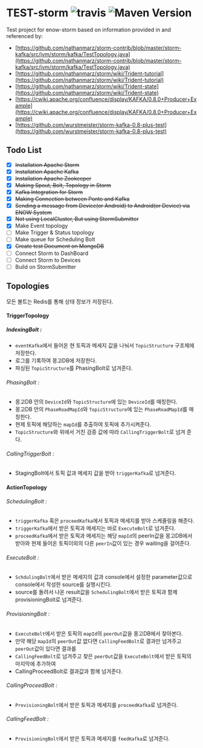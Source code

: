 TEST-storm ![travis](https://travis-ci.org/ENOW-IJI/storm.svg?branch=master) ![Maven Version](https://maven-badges.herokuapp.com/maven-central/org.apache.storm/storm-core/badge.svg)
=========================

Test project for enow-storm based on information provided in and referenced by:

- [https://github.com/nathanmarz/storm-contrib/blob/master/storm-kafka/src/jvm/storm/kafka/TestTopology.java](https://github.com/nathanmarz/storm-contrib/blob/master/storm-kafka/src/jvm/storm/kafka/TestTopology.java)
- [https://github.com/nathanmarz/storm/wiki/Trident-tutorial](https://github.com/nathanmarz/storm/wiki/Trident-tutorial)
- [https://github.com/nathanmarz/storm/wiki/Trident-state](https://github.com/nathanmarz/storm/wiki/Trident-state)
- [https://cwiki.apache.org/confluence/display/KAFKA/0.8.0+Producer+Example](https://cwiki.apache.org/confluence/display/KAFKA/0.8.0+Producer+Example)
- [https://github.com/wurstmeister/storm-kafka-0.8-plus-test](https://github.com/wurstmeister/storm-kafka-0.8-plus-test)

Todo List
---------
- [x] ~~Installation Apache Storm~~
- [x] ~~Installation Apache Kafka~~
- [x] ~~Installation Apache Zookeeper~~
- [x] ~~Making Spout, Bolt, Topology in Storm~~
- [x] ~~Kafka Integration for Storm~~
- [x] ~~Making Connection between Ponte and Kafka~~
- [x] ~~Sending a message from Device(or Android) to Android(or Device) via ENOW System~~
- [x] ~~Not using LocalCluster, But using StormSubmitter~~
- [x] Make Event topology
- [ ] Make Trigger & Status topology
- [ ] Make queue for Scheduling Bolt
- [x] ~~Create test Document on MongoDB~~
- [ ] Connect Storm to DashBoard
- [ ] Connect Storm to Devices
- [ ] Build on StormSubmitter

Topologies
----------

모든 볼트는 Redis를 통해 상태 정보가 저장된다.

#### TriggerTopology
##### IndexingBolt :

- ```eventKafka```에서 들어온 현 토픽과 메세지 값을 나눠서 ```TopicStructure``` 구조체에 저장한다.
- 로그를 기록하여 몽고DB에 저장한다.
- 파싱된 ```TopicStructure```를 PhasingBolt로 넘겨준다.

###### PhasingBolt :

- 몽고DB 안의 ```DeviceId```와 ```TopicStructure```에 있는 ```DeviceId```를 매칭한다.
- 몽고DB 안의 ```PhaseRoadMapId```와 ```TopicStructure```에 있는 ```PhaseRoadMapId```를 매칭한다.
- 현제 토픽에 해당하는 ```mapId```를 추출하여 토픽에 추가시켜준다.
- ```TopicStructure```와 위에서 거친 검증 값에 따라 ```CallingTriggerBolt```로 넘겨 준다.

###### CallingTriggerBolt :

- StagingBolt에서 토픽 값과 메세지 값을 받아 ```triggerKafka```로 넘겨준다.

#### ActionTopology

###### SchedulingBolt :

- ```triggerKafka``` 혹은 ```proceedKafka```에서 토픽과 메세지를 받아 스케줄링을 해준다.
- ```triggerKafka```에서 받은 토픽과 메세지는 바로 ```ExecuteBolt```로 넘겨준다.
- ```proceedKafka```에서 받은 토픽과 메세지는 해당 ```mapId```의 peerIn값을 몽고DB에서 받아와 현제 들어온 토픽이외의 다른 ```peerIn```값이 있는 경우 waiting을 걸어준다.

###### ExecuteBolt :

- ```SchdulingBolt```에서 받은 메세지의 값과 console에서 설정한 parameter값으로 console에서 작성한 source를 실행시킨다.
- source를 돌려서 나온 result값을 ```SchedulingBolt```에서 받은 토픽과 함께 provisioningBolt로 넘겨준다.

###### ProvisioningBolt :

- ```ExecuteBolt```에서 받은 토픽의 ```mapId```의 ```peerOut```값을 몽고DB에서 찾아본다.
- 만약 해당 ```mapId```의 ```peerOut```값 없다면 ```CallingFeedBolt```로 결과만 넘겨주고 ```peerOut```값이 있다면 결과를
- ```CallingFeedBolt```로 넘겨주고 찾은 ```peerOut```값을 ```ExecuteBolt```에서 받은 토픽의 마지막에 추가하여
- CallingProceedBolt로 결과값과 함께 넘겨준다.

###### CallingProceedBolt :

- ```ProvisioningBolt```에서 받은 토픽과 메세지를 ```proceedKafka```로 넘겨준다.

###### CallingFeedBolt :

- ```ProvisioningBolt```에서 받은 토픽과 메세지를 ```feedKafka```로 넘겨준다.
